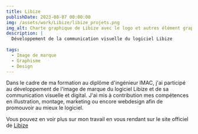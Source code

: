 ```yaml
---
title: Libize
publishDate: 2023-08-07 00:00:00
img: /assets/work/Libize/libize_projets.png
img_alt: Charte graphique de Libize avec le logo et autres élément graphique
description: |
  Développement de la communication visuelle du logiciel Libize
  
tags:
  - Image de marque
  - Graphisme
  - Design
---
```


Dans le cadre de ma formation au diplôme d'ingénieur IMAC, j'ai participé au développement de l'image de marque du logiciel Libize et de sa communication visuelle et digital. J'ai mis à contribution mes compétences en illustration, montage, marketing ou encore webdesign afin de promouvoir au mieux le logiciel.

Vous pouvez en voir plus sur mon travail en vous rendant sur le site officiel de <a href="https://libize.com" target="_blank">Libize</a>